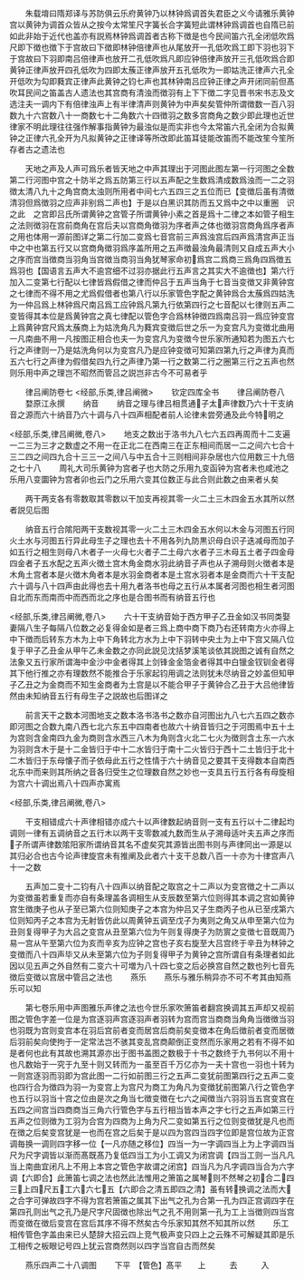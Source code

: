 <!-- { "loadSidebar": true } -->
　　朱载堉曰隋郑译与苏防俱云乐府黄钟乃以林钟爲调首失君臣之义今请雅乐黄钟宫以黄钟为调首众皆从之按今太常笙尺字簧长合字簧短此谓林钟爲调首也自隋已前如此非始于近代也盖亦有説焉林钟爲调首者古称下徴是也今民间笛六孔全闭低吹爲尺即下徴也徴下于宫故曰下徴即林钟倍律声也从尾放开一孔低吹爲工即下羽也羽下于宫故曰下羽即南吕倍律声也放开二孔低吹爲凡即应钟倍律声放开三孔低吹爲合即黄钟正律声放开四孔低吹为四即太蔟正律声放开五孔低吹为一即姑洗正律声六孔全开低吹为勾即蕤宾正律声此黄钟之钧七声也其林钟南吕应钟正律之声开闭同前但髙吹耳民间之笛盖古人遗法也其宫商有清浊而徴羽有上下下徴二字见晋书宋书志及文选注夫一调内下有倍律浊声上有半律清声则黄钟为中声矣矣管仲所谓徴数一百八羽数九十六宫数八十一商数七十二角数六十四徴羽之数多宫商角之数少即此理也近世律家不明此理往往强作解事指黄钟为最浊似是而实非也今太常笛六孔全闭为合拟黄钟之正律六孔全开为凡拟黄钟之正律译等所改即此笛耳徒能改笛而不能改笙今笙所存者古之遗法也
















　　天地之声及人声可爲乐者皆天地之中声其理出于河图此图左第一行河图之全数第二行河图中宫之十防半之爲五防第三行以五声配之生数爲清成数爲浊而一二之羽徴太清八九十之角宫商太浊则所用者中间七六五四三之五位而已【变徴后虽有清徴清羽但爲徴羽之应声非别爲二声也】于是以白黑识其防而五又爲中之中以重圈　识之此　之宫即吕氏所谓黄钟之宫管子所谓黄钟小素之首是爲十二律之本如管子相生之法则徴羽在宫前商角在宫后夫以宫商角徴羽为序者声之体也徴羽宫商角爲序者声之用也体用一源前图详之第二行加二变爲七音宫前三声爲浊宫后四声爲清宫声正当中之中也第五行又以宫商角徴羽爲序盖所用之五声徴最浊角最清则又自成五声大小之序而宫当徴商当羽角当宫徴当商羽当角犹琴家命初爲宫二爲商三爲角四爲徴五爲羽也【国语言五声大不逾宫细不过羽亦据此行五声言之其实大不逾徴也】第六行加入二变第七行配以七律皆爲假借之律而仲吕于五声当角于七音当变徴又非黄钟宫之七律而不得不用之尤爲假借者也第八行以乐家管色字配之黄钟爲合太蔟爲四姑洗为一仲吕爲上林钟爲尺南吕爲工应钟爲凡第九行依第四行之七音配以七律则五声二变皆得其本位是爲黄钟宫之真七律配以管色字合爲林钟徴四爲南吕羽一爲应钟变宫上爲黄钟宫尺爲太蔟商上为姑洗角凡为蕤宾变徴后世之乐一为变宫凡为变徴北曲用一凡南曲不用一凡按图正相合也夫一为变宫凡为变徴今世乐家所通知若为图五六七行之声律则一乃是姑洗角何以为变宫凡乃是应钟变徴可知第四第九行之声律为真而五六七行之声律为假借矣四九行之声律乃第一行之数第二行之圈第三行之五声也然则乐用中声之理岂不昭然而管吕之説岂非古今不可易者乎







　　律吕阐防卷七
<经部,乐类,律吕阐微>
　　钦定四库全书
　　律吕阐防卷八
　　婺原江永撰
　　纳音
　　纳音之理与律吕相贯通子太声律数乃六十干支纳音之源而六十纳音乃六十调与八十四声相配者前人论律未尝旁通及此今特明之









<经部,乐类,律吕阐微,卷八>
　　地支之数出于洛书九八七六五四再周而十二支遍一二三为三才之数虚之不用一在正北二在西南三在正东相间而居一二之间六七合十三二四之间四九合十三三一之间八与中五合十三则相间非杂居也六位用数三十九倍之七十八
　　周礼大司乐黄钟为宫者子也大防之乐用九变函钟为宫者未也咸池之乐用八变圜钟为宫者卯也云门之乐用六变其位数正与此合则此数之由来者乆矣












　　两干两支各有零数取其零数以干加支再视其零一火二土三木四金五水其所以然者説见后图








　　纳音五行合隂阳两干支数视其零一火二土三木四金五水何以木金与河图五行同火土水与河图五行异此母生子之理也去十不用各列九防黒识母白识子迭减母而加子如五行之相生则母八木者子一火母七火者子二土母六水者子三木母五土者子四金母四金者子五水配之五声火徴土宫木角金商水羽此纳音子声也从子溯母则火徴者本是木角土宫者本是火徴木角者本是水羽金商者本是土宫水羽者本是金商而六十干支配六十调与八十四声由此得也去十用九者洛书也母之五行从本属者河图也相生者河图自北而东而南而中而西而北之序也是合图书而有纳音五行也




<经部,乐类,律吕阐微,卷八>
　　六十干支纳音始于西方甲子乙丑金如汉书同类娶妻隔八生子每隔八位数之必复得金如是者三爲上商中商下商乃右还转南方火亦得上中下徴而后转东方木为上中下角转北方水为上中下羽转中央土为上中下宫又隔八位复于甲子乙丑金从甲午乙未金数之亦同此説见沈括梦溪笔谈依其説图之诚有自然之法象又五行家所谓海中金沙中金者得其上剑锋金金箔金者得其中白镴金钗钏金者得其下他行推之亦有理数然不能推合于乐家起钧用调之法则犹未尽纳音之妙盖但知甲子乙丑之为金商而不知生金商者为土宫是以不能合甲子于黄钟合乙丑于大吕他律皆然由未知纳音五行有母生子之説故也后图详之










　　前言天干之数本河图地支之数本洛书洛书之数亦自河图出九八七六五四之数亦即河图之合数九南八西七北六东五中四南者也故六十纳音皆归之于河图焉中五十土为宫则含金南四九金为商则含水西三八木为角则含火北二七火为徴则含土东一六水为羽则含木于是十二金皆归于中十二水皆归于南十二火皆归于西十二土皆归于北十二木皆归于东母懐子而子依母此五行之性情于六十纳音见之要其干支得数本自南西北东中而来则其所纳之音各归受生之位理数自然之妙也一支具五行五行各有母旋相为宫六十调出焉八十四声亦寓焉

<经部,乐类,律吕阐微,卷八>

　　干支相错成六十声律相错亦成六十以声律数起纳音则一支有五行以十二律起均调则一律有五调纳音之五行木以两干支零数减九数而生从子溯母适叶夫五声之序而子所谓声律数隂阳家所谓纳音其名不虚矣究其源皆出图书则与声律同出一源是以其归必合也古今论声律旋宫未有推阐及此者六十支干总数八百一十亦为十律宫声八十一之数















　　五声加二变十二钧有八十四声以纳音配之取宫之十二声以为变宫徴之十二声以为变徴虽若重复而亦自有条理盖各调相生从支辰数至第六位则得其本调之宫如黄钟宫生徴庚子也从子至已第六位则知庚子之本宫为仲吕又子生商丙子也从已至戌第六位则知丙子之本宫为无射皆仿此以周黄钟五调至戊子为夷则之角又从申至第六位为丑则复得甲子为大吕之变宫从丑至第六位为午则复得庚子为防賔之变徴七音既周乃易一宫从午至第六位为亥而辛亥为应钟之宫也子亥右旋至大吕宫终于辛丑为林钟之变徴而八十四声毕又从未至第六位为子则复得甲子为黄钟之宫所谓自有条理者如此因以见五声之外自然有二变六十可増为八十四七变之后必换宫自然之数也列七音先徴后变徴以宫居中管吕之法也
　　燕乐
　　燕乐与雅乐稍异亦不可不考其由知燕乐可以知








　　第七卷乐用中声图雅乐声律之法也今世乐家吹箫笛者翻宫换调其五声却又视前图之管色字差一位是为宫逐羽声宫逐羽声者羽转为宫而宫当商商当角角当徴徴当羽也羽既为宫则变宫本在羽后宫前者变而居宫后商前矣变徴本在角后徴前者变而居徴后羽前矣向使拘于一定常法岂不骇其变乱宫商颠倒正变然而乐家用之若有不得不如是者何也此有其故也溯其源亦出于图书盖图之数极于十书之数终于九书何以不用十也凡数始于一究于九至十则又转而为一虽至百千万亿亦为一夫十宫也一羽也十转为一则宫逐羽而羽即为宫此图一二行如前图三行之五声二变犹前图第四行之五声二变也四行合为徴四为羽一为变宫上为宫尺为商工为角凡为变徴犹前图第八行之管色字也五行以羽当十宫之位由是次之角当七徴变徴在七六之闻徴当六羽羽当五宫变宫在五四之间宫当四商商当三角六行管色字与五行相当皆本声之字七行之五声如第三行五声之位则徴为工羽为合宫为四商为上角为尺二变如第五行之位则变徴犹是凡也而在徴之后矣变宫犹是一也而在宫之后矣于是以四为宫四当四字位即是宫位故为正宫调毎换一调则四字移一位【一凡亦随之移位】四当一为一字调四当上为上字调四当尺为尺字调皆以渐而髙既髙乃复低四当工为小工调又为闭宫调【四当工则一当凡凡当上南曲宜闭凡上不用上本宫之管色字故谓之闭宫】四当凡为凡字调四当合为六字调【六即合】此箫笛七调之法也然此法惟用之箫笛之属琴则不然琴之初合二四三上四尺五工六六七五【六即合之清五即四之清】虽有转换调之法而大之合字可弹故四字不得为宫若箫笛之属其下出气之孔为合第一孔为四正宫调四字在第四孔则出气之孔乃是尺字尺固徴也除出气之孔不用则第一孔为工上当徴则四当宫而变徴在徴后变宫在宫后其序不得不然矣古今乐家知其然不知其所以然
　　乐工相传管色字盖由来已乆楚辞大招云四上竞气极声变只四上之云殊不可解疑其即是乐工相传之板眼记号四上犹云宫商然则以四字当宫自古而然矣

　　燕乐四声二十八调图
　　下平　【管色】髙平　　上　　　去　　　入






